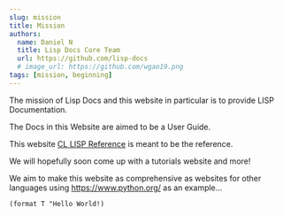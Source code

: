 ```yaml
---
slug: mission
title: Mission
authors:
  name: Daniel N
  title: Lisp Docs Core Team
  url: https://github.com/lisp-docs
  # image_url: https://github.com/wgao19.png
tags: [mission, beginning]
---
```


The mission of Lisp Docs and this website in particular is to provide LISP Documentation.

The Docs in this Website are aimed to be a User Guide.

This website [CL LISP Reference](https://lisp-docs.github.io/cl-language-reference/) is meant to be the reference.

We will hopefully soon come up with a tutorials website and more!

We aim to make this website as comprehensive as websites for other languages using <https://www.python.org/> as an example...

```common-lisp
(format T "Hello World!)
```
